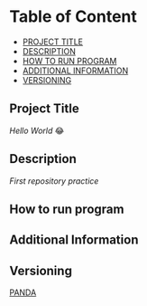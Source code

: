# **Table of Content**

- [PROJECT TITLE](#Project-Title)
- [DESCRIPTION](#Description)
- [HOW TO RUN PROGRAM](#How-to-run-program)
- [ADDITIONAL INFORMATION](#additional-information)
- [VERSIONING](#versioning)

## Project Title
*Hello World* :joy:

## Description
*First repository practice*

## How to run program

## Additional Information

## Versioning

[PANDA](https://www.google.com/url?sa=i&url=https%3A%2F%2Ftinyjpg.com%2F&psig=AOvVaw3lW2GLB2Npblsn5FjWcHZ4&ust=1727204430532000&source=images&cd=vfe&opi=89978449&ved=0CBEQjRxqFwoTCKCarYfg2YgDFQAAAAAdAAAAABAE)
